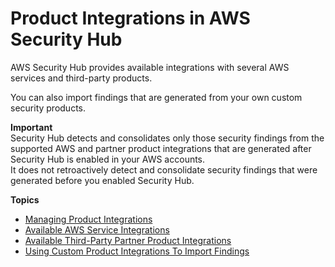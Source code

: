 # Product Integrations in AWS Security Hub<a name="securityhub-findings-providers"></a>

AWS Security Hub provides available integrations with several AWS services and third\-party products\.

You can also import findings that are generated from your own custom security products\.

**Important**  
Security Hub detects and consolidates only those security findings from the supported AWS and partner product integrations that are generated after Security Hub is enabled in your AWS accounts\.  
It does not retroactively detect and consolidate security findings that were generated before you enabled Security Hub\.

**Topics**
+ [Managing Product Integrations](securityhub-integrations-managing.md)
+ [Available AWS Service Integrations](securityhub-internal-providers.md)
+ [Available Third\-Party Partner Product Integrations](securityhub-partner-providers.md)
+ [Using Custom Product Integrations To Import Findings](securityhub-custom-providers.md)